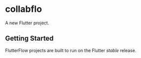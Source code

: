 # collabflo

A new Flutter project.

## Getting Started

FlutterFlow projects are built to run on the Flutter _stable_ release.
